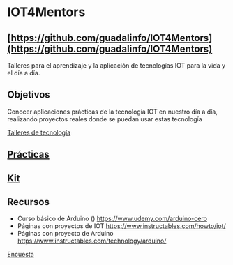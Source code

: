 # IOT4Mentors

## [https://github.com/guadalinfo/IOT4Mentors](https://github.com/guadalinfo/IOT4Mentors)

Talleres para el aprendizaje y la aplicación de tecnologías IOT para la vida y el día a día.

## Objetivos

Conocer aplicaciones prácticas de la tecnología IOT en nuestro día a día, realizando proyectos reales donde se puedan usar estas tecnología


[Talleres de tecnología](https://github.com/guadalinfo/SmartCities_Domotica)

## [Prácticas](./practicas.md)

## [Kit](./kit.md)

## Recursos

* Curso básico de Arduino () https://www.udemy.com/arduino-cero
* Páginas con proyectos de IOT https://www.instructables.com/howto/iot/
* Páginas con proyecto de Arduino https://www.instructables.com/technology/arduino/

[Encuesta](./encuesta.md)
